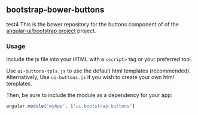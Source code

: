 
## bootstrap-bower-buttons

test4
This is the bower repository for the buttons component of of the [angular-ui/bootstrap project](https://github.com/angular-ui/bootstrap) project.

### Usage

Include the js file into your HTML with a `<script>` tag or your preferred tool.

Use `ui-buttons-tpls.js` to use the default html templates (recommended). Alternatively, Use `ui-buttons.js` if you wish to create your own html templates.

Then, be sure to include the module as a dependency for your app:
```js
angular.module('myApp', ['ui.bootstrap.buttons']
```


